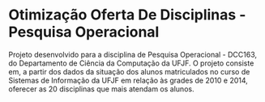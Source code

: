 # Otimização Oferta De Disciplinas - Pesquisa Operacional
Projeto desenvolvido para a disciplina de Pesquisa Operacional - DCC163, do Departamento de Ciência da Computação da UFJF.
O projeto consiste em, a partir dos dados da situação dos alunos matriculados no curso de Sistemas de Informação da UFJF em relação às grades de 2010 e 2014, oferecer as 20 disciplinas que mais atendam os alunos.
